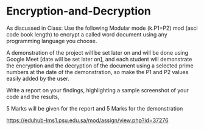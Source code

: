 # Encryption-and-Decryption

As discussed in Class:
Use the following Modular mode (k.P1+P2) mod (asci code book length) to encrypt a called word document using any programming language you choose.

A demonstration of the project will be set later on and will be done using Google Meet [date will be set later on], and each student will demonstrate the encryption and the decryption of the document using a selected prime numbers at the date of the demonstration, so make the P1 and P2 values easily added by the user.

Write a report on your findings, highlighting a sample screenshot of your code and the results, 

5 Marks will be given for the report and 5 Marks for the demonstration 

https://eduhub-lms1.psu.edu.sa/mod/assign/view.php?id=37276
